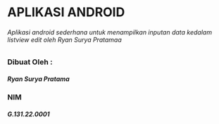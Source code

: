 # APLIKASI ANDROID
###### Aplikasi android sederhana untuk menampilkan inputan data kedalam listview edit oleh Ryan Surya Pratamaa

### Dibuat Oleh :
##### Ryan Surya Pratama
### NIM
##### G.131.22.0001